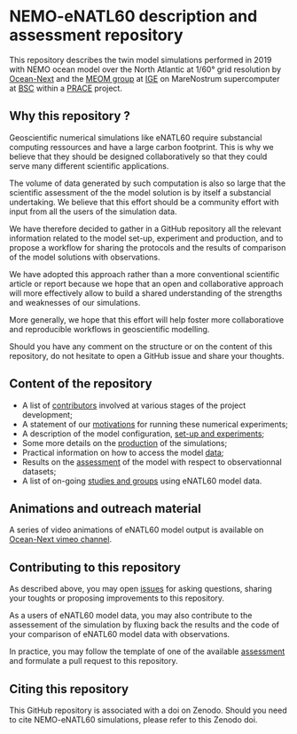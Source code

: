 # NEMO-eNATL60 description and assessment repository

This repository describes the twin model simulations performed in 2019 with NEMO ocean model over the North Atlantic at 1/60° grid resolution by [Ocean-Next](https://www.ocean-next.fr/) and the [MEOM group](http://meom-group.github.io) at [IGE](http://www.ige-grenoble.fr) on MareNostrum supercomputer at [BSC](https://www.bsc.es) within a [PRACE](http://prace-ri.eu/) project.


## Why this repository ? 

Geoscientific numerical simulations like eNATL60 require substancial computing ressources and have a large carbon footprint. This is why we believe that they should be designed collaboratively so that they could serve many different scientific applications.

The volume of data generated by such computation is also so large that the scientific assessment of the  the model solution is by itself a substancial undertaking. We believe that this effort should be a community effort with input from all the users of the simulation data.

We have therefore decided to gather in a GitHub repository all the relevant information related to the model set-up, experiment and production, and to propose a workflow for sharing the protocols and the results of comparison of the model solutions with observations. 

We have adopted this approach rather than a more conventional scientific article or report because we hope that an open and collaborative approach will more effectively allow to build a shared understanding of the strengths and weaknesses of our simulations. 

More generally, we hope that this effort will help foster more collaboratiove and reproducible workflows in geoscientific modelling. 

Should you have any comment on the structure or on the content of this repository, do not hesitate to open a GitHub issue and share your thoughts. 

## Content of the repository 

  - A list of [contributors](./00_contributors.md) involved at various stages of the project development;
  - A statement of our [motivations](./01_motivation.md) for running these numerical experiments; 
  - A description of the model configuration, [set-up and experiments](./02_experiment-setup.md);
  - Some more details on the [production](./03_production.md) of the simulations; 
  - Practical information on how to access the model [data](./05_data.md);
  - Results on the [assessment](./04_assessment/README.md) of the model with respect to observationnal datasets;
  - A list of on-going [studies and groups](./06_dissemination.md) using eNATL60 model data. 

## Animations and outreach material 

A series of video animations of eNATL60 model output is available on [Ocean-Next vimeo channel](https://vimeo.com/oceannext).


## Contributing to this repository 

As described above, you may open [issues](https://github.com/ocean-next/eNATL60/issues) for asking questions, sharing your toughts or proposing improvements to this repository.

As a users of eNATL60 model data, you may also contribute to the assessement of the simulation by fluxing back the results and the code of your comparison of eNATL60 model data with observations. 

In practice, you may follow the template of one of the available [assessment](./04_assessment/) and formulate a pull request to this repository. 


## Citing this repository

This GitHub repository is associated with a doi on Zenodo. Should you need to cite NEMO-eNATL60 simulations, please refer to this Zenodo doi.
